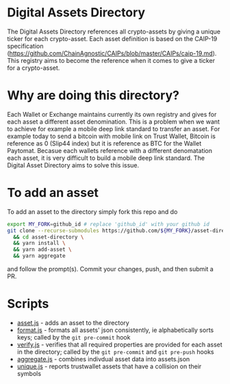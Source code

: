 # Digital Assets Directory #

The Digital Assets Directory references all crypto-assets by giving a unique ticker for each crypto-asset. Each asset definition is based on the CAIP-19 specification (https://github.com/ChainAgnostic/CAIPs/blob/master/CAIPs/caip-19.md). This registry aims to become the reference when it comes to give a ticker for a crypto-asset.

# Why are doing this directory? #

Each Wallet or Exchange maintains currently its own registry and gives for each asset a different asset denomination. This is a problem when we want to achieve for example a mobile deep link standard to transfer an asset. For example today to send a bitcoin with mobile link on Trust Wallet, Bitcoin is reference as 0 (Slip44 index) but it is reference as BTC for the Wallet Paytomat. Becasue each wallets reference with a different denomatation each asset, it is very difficult to build a mobile deep link standard. The Digital Asset Directory aims to solve this issue.

# To add an asset #

To add an asset to the directory simply fork this repo and do

```sh
export MY_FORK=github_id # replace 'github_id' with your github id
git clone --recurse-submodules https://github.com/${MY_FORK}/asset-directory.git \
  && cd asset-directory \
  && yarn install \
  && yarn add-asset \
  && yarn aggregate
```

and follow the prompt(s).  Commit your changes, push, and then submit a PR.

# Scripts #

- [asset.js](asset.js) - adds an asset to the directory
- [format.js](format.js) - formats all assets' json consistently, ie alphabetically sorts keys; called by the `git pre-commit` hook
- [verify.js](verify.js) - verifies that all required properties are provided for each asset in the directory; called by the `git pre-commit` and `git pre-push` hooks
- [aggregate.js](aggregate.js) - combines indivdual asset data into assets.json
- [unique.js](unique.js) - reports trustwallet assets that have a collision on their symbols
